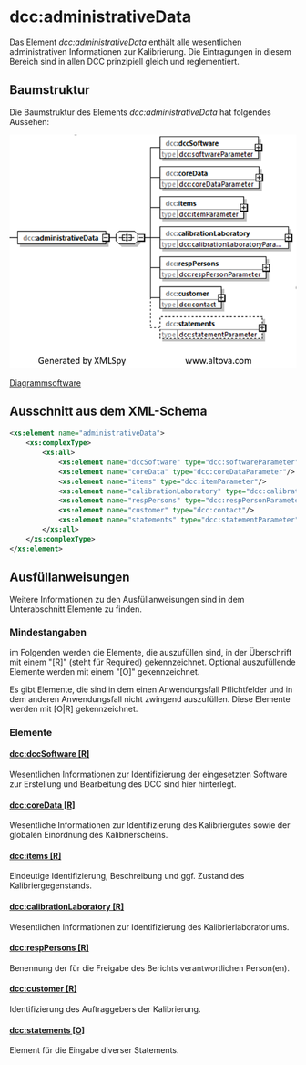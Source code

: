 # dcc:administrativeData

Das Element *dcc:administrativeData* enthält alle wesentlichen administrativen Informationen
zur Kalibrierung. Die Eintragungen in diesem Bereich sind in allen DCC prinzipiell
gleich und reglementiert.

## Baumstruktur

Die Baumstruktur des Elements *dcc:administrativeData* hat folgendes Aussehen:

<img src="../../images/administrativeData.png" alt="administrativeData" width="508" />

[Diagrammsoftware](../XSD_diagramviewer.md)

## Ausschnitt aus dem XML-Schema
```xml
<xs:element name="administrativeData">
	<xs:complexType>
		<xs:all>
			<xs:element name="dccSoftware" type="dcc:softwareParameter" />
			<xs:element name="coreData" type="dcc:coreDataParameter"/>
			<xs:element name="items" type="dcc:itemParameter"/>
			<xs:element name="calibrationLaboratory" type="dcc:calibrationLaboratoryParameter"/>
			<xs:element name="respPersons" type="dcc:respPersonParameter"/>
			<xs:element name="customer" type="dcc:contact"/>
			<xs:element name="statements" type="dcc:statementParameter" minOccurs="0"/>
		</xs:all>
	</xs:complexType>
</xs:element>
```
## Ausfüllanweisungen

Weitere Informationen zu den Ausfüllanweisungen sind in dem Unterabschnitt Elemente
zu finden.

### Mindestangaben

im Folgenden werden die Elemente, die auszufüllen sind, in der Überschrift mit einem 
"[R]" (steht für Required) gekennzeichnet. Optional auszufüllende Elemente 
werden mit einem "[O]" gekennzeichnet. 

Es gibt Elemente, die sind in dem einen Anwendungsfall Pflichtfelder und in dem anderen 
Anwendungsfall nicht zwingend auszufüllen. Diese Elemente werden mit [O|R] gekennzeichnet.


### Elemente

#### [dcc:dccSoftware [R]](dccSoftware.md)
Wesentlichen Informationen zur Identifizierung der eingesetzten Software zur Erstellung 
und Bearbeitung des DCC sind hier hinterlegt. 

#### [dcc:coreData [R]](coreData.md)
Wesentliche Informationen zur Identifizierung des Kalibriergutes sowie der globalen 
Einordnung des Kalibrierscheins.
 
#### [dcc:items [R]](items.md)
Eindeutige Identifizierung, Beschreibung und ggf. Zustand des Kalibriergegenstands.

#### [dcc:calibrationLaboratory [R]](calibrationLaboratory.md)
Wesentlichen Informationen zur Identifizierung des Kalibrierlaboratoriums.

#### [dcc:respPersons [R]](respPersons.md)
Benennung der für die Freigabe des Berichts verantwortlichen Person(en).

#### [dcc:customer [R]](customer.md)
Identifizierung des Auftraggebers der Kalibrierung.

#### [dcc:statements [O]](statements.md)
Element für die Eingabe diverser Statements.
